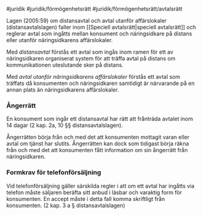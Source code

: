 #juridik #juridik/förmögenhetsrätt #juridik/förmögenhetsrätt/avtalsrätt 

Lagen (2005:59) om distansavtal och avtal utanför affärslokaler (distansavtalslagen) faller inom [[Speciell avtalsrätt|speciell avtalsrätt]] och reglerar avtal som ingåtts mellan konsument och näringsidkare på distans eller utanför näringsidkarens affärslokaler.

Med *distansavtal* förstås ett avtal som ingås inom ramen för ett av näringsidkaren organiserat system för att träffa avtal på distans om kommunikationen uteslutande sker på distans.

Med *avtal utanför näringsidkarens affärslokaler* förstås ett avtal som träffats då konsumenten och näringsidkaren samtidigt är närvarande på en annan plats än näringsidkarens affärslokaler.
### Ångerrätt
En konsument som ingår ett distansavtal har rätt att frånträda avtalet inom 14 dagar (2 kap. 2a, 10 §§ distansavtalslagen).

Ångerrätten börja från och med det att konsumenten mottagit varan eller avtal om tjänst har slutits. Ångerrätten kan dock som tidigast börja räkna från och med det att konsumenten fått information om sin ångerrätt från näringsidkaren.
### Formkrav för telefonförsäljning
Vid telefonförsäljning gäller särskilda regler i att om ett avtal har ingåtts via telefon måste säljaren beräfta sitt anbud i läsbar och varaktig form för konsumenten. En accept måste i detta fall komma skriftligt från konsumenten. (2 kap. 3 a § distansavtalslagen)